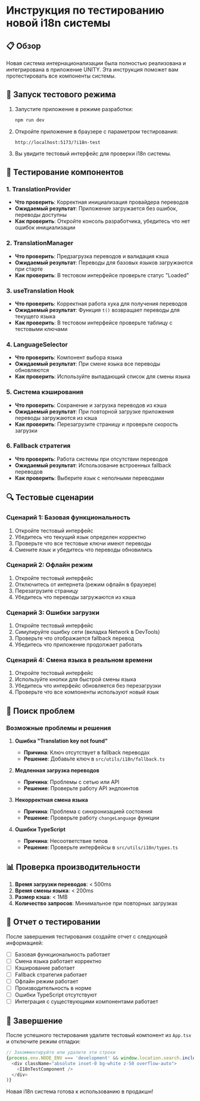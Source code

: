 # Инструкция по тестированию новой i18n системы

## 📋 Обзор

Новая система интернационализации была полностью реализована и интегрирована в приложение UNITY. Эта инструкция поможет вам протестировать все компоненты системы.

## 🚀 Запуск тестового режима

1. Запустите приложение в режиме разработки:
   ```bash
   npm run dev
   ```

2. Откройте приложение в браузере с параметром тестирования:
   ```
   http://localhost:5173/?i18n-test
   ```

3. Вы увидите тестовый интерфейс для проверки i18n системы.

## 🧪 Тестирование компонентов

### 1. TranslationProvider

- **Что проверить**: Корректная инициализация провайдера переводов
- **Ожидаемый результат**: Приложение загружается без ошибок, переводы доступны
- **Как проверить**: Откройте консоль разработчика, убедитесь что нет ошибок инициализации

### 2. TranslationManager

- **Что проверить**: Предзагрузка переводов и валидация кэша
- **Ожидаемый результат**: Переводы для базовых языков загружаются при старте
- **Как проверить**: В тестовом интерфейсе проверьте статус "Loaded"

### 3. useTranslation Hook

- **Что проверить**: Корректная работа хука для получения переводов
- **Ожидаемый результат**: Функция `t()` возвращает переводы для текущего языка
- **Как проверить**: В тестовом интерфейсе проверьте таблицу с тестовыми ключами

### 4. LanguageSelector

- **Что проверить**: Компонент выбора языка
- **Ожидаемый результат**: При смене языка все переводы обновляются
- **Как проверить**: Используйте выпадающий список для смены языка

### 5. Система кэширования

- **Что проверить**: Сохранение и загрузка переводов из кэша
- **Ожидаемый результат**: При повторной загрузке приложения переводы загружаются из кэша
- **Как проверить**: Перезагрузите страницу и проверьте скорость загрузки

### 6. Fallback стратегия

- **Что проверить**: Работа системы при отсутствии переводов
- **Ожидаемый результат**: Использование встроенных fallback переводов
- **Как проверить**: Выберите язык с неполными переводами

## 🔍 Тестовые сценарии

### Сценарий 1: Базовая функциональность
1. Откройте тестовый интерфейс
2. Убедитесь что текущий язык определен корректно
3. Проверьте что все тестовые ключи имеют переводы
4. Смените язык и убедитесь что переводы обновились

### Сценарий 2: Офлайн режим
1. Откройте тестовый интерфейс
2. Отключитесь от интернета (режим офлайн в браузере)
3. Перезагрузите страницу
4. Убедитесь что переводы загружаются из кэша

### Сценарий 3: Ошибки загрузки
1. Откройте тестовый интерфейс
2. Симулируйте ошибку сети (вкладка Network в DevTools)
3. Проверьте что отображается fallback перевод
4. Убедитесь что приложение продолжает работать

### Сценарий 4: Смена языка в реальном времени
1. Откройте тестовый интерфейс
2. Используйте кнопки для быстрой смены языка
3. Убедитесь что интерфейс обновляется без перезагрузки
4. Проверьте что все компоненты используют новый язык

## 🐛 Поиск проблем

### Возможные проблемы и решения

1. **Ошибка "Translation key not found"**
   - **Причина**: Ключ отсутствует в fallback переводах
   - **Решение**: Добавьте ключ в `src/utils/i18n/fallback.ts`

2. **Медленная загрузка переводов**
   - **Причина**: Проблемы с сетью или API
   - **Решение**: Проверьте работу API эндпоинтов

3. **Некорректная смена языка**
   - **Причина**: Проблема с синхронизацией состояния
   - **Решение**: Проверьте работу `changeLanguage` функции

4. **Ошибки TypeScript**
   - **Причина**: Несоответствие типов
   - **Решение**: Проверьте интерфейсы в `src/utils/i18n/types.ts`

## 📊 Проверка производительности

1. **Время загрузки переводов**: < 500ms
2. **Время смены языка**: < 200ms
3. **Размер кэша**: < 1MB
4. **Количество запросов**: Минимальное при повторных загрузках

## 📝 Отчет о тестировании

После завершения тестирования создайте отчет с следующей информацией:

- [ ] Базовая функциональность работает
- [ ] Смена языка работает корректно
- [ ] Кэширование работает
- [ ] Fallback стратегия работает
- [ ] Офлайн режим работает
- [ ] Производительность в норме
- [ ] Ошибки TypeScript отсутствуют
- [ ] Интеграция с существующими компонентами работает

## 🎯 Завершение

После успешного тестирования удалите тестовый компонент из `App.tsx` и отключите режим отладки:

```typescript
// Закомментируйте или удалите эти строки
{process.env.NODE_ENV === 'development' && window.location.search.includes('i18n-test') && (
  <div className="absolute inset-0 bg-white z-50 overflow-auto">
    <I18nTestComponent />
  </div>
)}
```

Новая i18n система готова к использованию в продакшн!